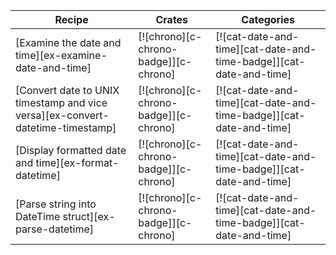 | Recipe | Crates | Categories |
|--------|--------|------------|
| [Examine the date and time][ex-examine-date-and-time] | [![chrono][c-chrono-badge]][c-chrono] | [![cat-date-and-time][cat-date-and-time-badge]][cat-date-and-time] |
| [Convert date to UNIX timestamp and vice versa][ex-convert-datetime-timestamp] | [![chrono][c-chrono-badge]][c-chrono] | [![cat-date-and-time][cat-date-and-time-badge]][cat-date-and-time] |
| [Display formatted date and time][ex-format-datetime] | [![chrono][c-chrono-badge]][c-chrono] | [![cat-date-and-time][cat-date-and-time-badge]][cat-date-and-time] |
| [Parse string into DateTime struct][ex-parse-datetime] | [![chrono][c-chrono-badge]][c-chrono] | [![cat-date-and-time][cat-date-and-time-badge]][cat-date-and-time] |

